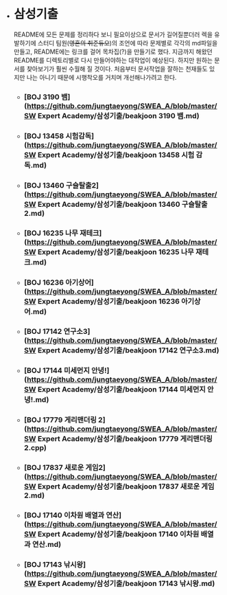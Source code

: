 - # 삼성기출

  README에 모든 문제를 정리하다 보니 필요이상으로 문서가 길어질뿐더러 렉을 유발하기에 스터디 팀원(~~영혼의 취준듀오~~)의 조언에 따라 문제별로 각각의 md파일을 만들고, README에는 링크를 걸어 목차집(?)을 만들기로 했다. 지금까지 해왔던 README를 디렉토리별로 다시 만들어야하는 대작업이 예상된다. 하지만 원하는 문서를 찾아보기가 훨씬 수월해 질 것이다. 처음부터 문서작업을 잘하는 천재들도 있지만 나는 아니기 때문에 시행착오를 거치며 개선해나가려고 한다. 

  

  - ### [BOJ 3190 뱀](https://github.com/jungtaeyong/SWEA_A/blob/master/SW Expert Academy/삼성기출/beakjoon 3190 뱀.md)

  - ### [BOJ 13458 시험감독](https://github.com/jungtaeyong/SWEA_A/blob/master/SW Expert Academy/삼성기출/beakjoon 13458 시험 감독.md)

  - ### [BOJ 13460 구슬탈출2](https://github.com/jungtaeyong/SWEA_A/blob/master/SW Expert Academy/삼성기출/beakjoon 13460 구슬탈출2.md) 

  - ### [BOJ 16235 나무 재테크](https://github.com/jungtaeyong/SWEA_A/blob/master/SW Expert Academy/삼성기출/beakjoon 16235 나무 재테크.md) 

  - ### [BOJ 16236 아기상어](https://github.com/jungtaeyong/SWEA_A/blob/master/SW Expert Academy/삼성기출/beakjoon 16236 아기상어.md) 

  - ### [BOJ 17142 연구소3](https://github.com/jungtaeyong/SWEA_A/blob/master/SW Expert Academy/삼성기출/beakjoon 17142 연구소3.md) 

  - ### [BOJ 17144 미세먼지 안녕!](https://github.com/jungtaeyong/SWEA_A/blob/master/SW Expert Academy/삼성기출/beakjoon 17144 미세먼지 안녕!.md) 

  - ### [BOJ 17779 게리맨더링 2](https://github.com/jungtaeyong/SWEA_A/blob/master/SW Expert Academy/삼성기출/beakjoon 17779 게리맨더링 2.cpp) 

  - ### [BOJ 17837 새로운 게임2](https://github.com/jungtaeyong/SWEA_A/blob/master/SW Expert Academy/삼성기출/beakjoon 17837 새로운 게임2.md) 

  - ### [BOJ 17140 이차원 배열과 연산](https://github.com/jungtaeyong/SWEA_A/blob/master/SW Expert Academy/삼성기출/beakjoon 17140 이차원 배열과 연산.md) 

  - ### [BOJ 17143 낚시왕](https://github.com/jungtaeyong/SWEA_A/blob/master/SW Expert Academy/삼성기출/beakjoon 17143 낚시왕.md)

    

  
